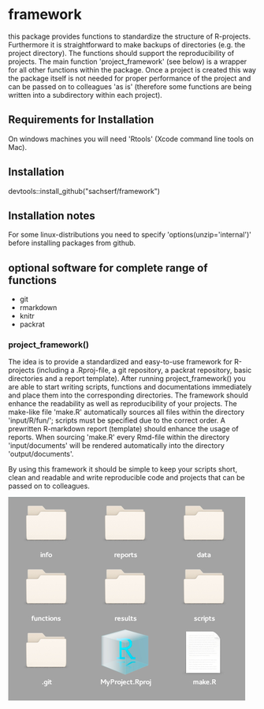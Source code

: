 # framework
this package provides functions to standardize the structure of R-projects. Furthermore it is straightforward to make backups of directories (e.g. the project directory). The functions should support the reproducibility of projects. The main function 'project_framework' (see below) is a wrapper for all other functions within the package. Once a project is created this way the package itself is not needed for proper performance of the project and can be passed on to colleagues 'as is' (therefore some functions are being written into a subdirectory within each project).

## Requirements for Installation
On windows machines you will need 'Rtools' (Xcode command line tools on Mac).

## Installation
devtools::install_github("sachserf/framework")

## Installation notes
For some linux-distributions you need to specify 'options(unzip='internal')' before installing packages from github.

## optional software for complete range of functions
- git
- rmarkdown
- knitr
- packrat

### project_framework()
The idea is to provide a standardized and easy-to-use framework for R-projects (including a .Rproj-file, a git repository, a packrat repository, basic directories and a report template). After running project_framework() you are able to start writing scripts, functions and documentations immediately and place them into the corresponding directories. The framework should enhance the readability as well as reproducibility of your projects. The make-like file 'make.R' automatically sources all files within the directory 'input/R/fun/'; scripts must be specified due to the correct order. A prewritten R-markdown report (template) should enhance the usage of reports. When sourcing 'make.R' every Rmd-file within the directory 'input/documents' will be rendered automatically into the directory 'output/documents'.

By using this framework it should be simple to keep your scripts short, clean and readable and write reproducible code and projects that can be passed on to colleagues.

![structure of the created files and directories by using project_framework()][1]





[1]: figures/structure.jpg "structure of the created files and directories by using project_framework() ---- deprecated"